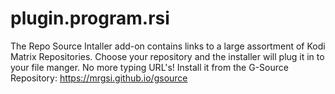 # plugin.program.rsi
 
The Repo Source Intaller add-on contains links to a large assortment of Kodi Matrix Repositories.
Choose your repository and the installer will plug it in to your file manger. No more typing URL's!
Install it from the G-Source Repository: https://mrgsi.github.io/gsource
